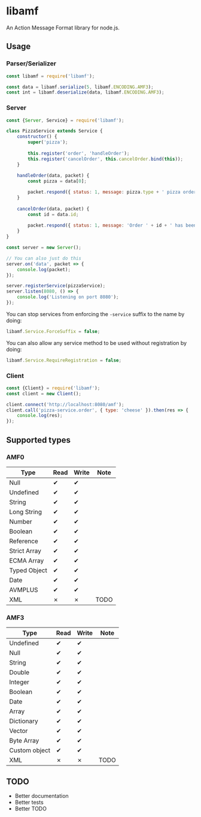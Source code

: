 # libamf
An Action Message Format library for node.js.

## Usage
### Parser/Serializer
```javascript
const libamf = require('libamf');

const data = libamf.serialize(5, libamf.ENCODING.AMF3);
const int = libamf.deserialize(data, libamf.ENCODING.AMF3);
```
### Server
```javascript
const {Server, Service} = require('libamf');

class PizzaService extends Service {
	constructor() {
		super('pizza');
		
		this.register('order', 'handleOrder');
		this.register('cancelOrder', this.cancelOrder.bind(this));
	}
	
	handleOrder(data, packet) {
        const pizza = data[0];

		packet.respond({ status: 1, message: pizza.type + ' pizza ordered!'});
	}
	
	cancelOrder(data, packet) {
		const id = data.id;
		
		packet.respond({ status: 1, message: 'Order ' + id + ' has been cancelled successfully.'});
	}
}

const server = new Server();

// You can also just do this
server.on('data', packet => {
    console.log(packet);
});

server.registerService(pizzaService);
server.listen(8080, () => {
	console.log('Listening on port 8080');
});
```
You can stop services from enforcing the `-service` suffix to the name by doing:
```javascript
libamf.Service.ForceSuffix = false;
```
You can also allow any service method to be used without registration by doing:
```javascript
libamf.Service.RequireRegistration = false;
```
### Client
```javascript
const {Client} = require('libamf');
const client = new Client();

client.connect('http://localhost:8080/amf');
client.call('pizza-service.order', { type: 'cheese' }).then(res => {
	console.log(res);
});
```

## Supported types
### AMF0
|Type|Read|Write|Note|
|--|--|--|--|
|Null|✔|✔|
|Undefined|✔|✔|
|String|✔|✔|
|Long String|✔|✔|
|Number|✔|✔|
|Boolean|✔|✔|
|Reference|✔|✔|
|Strict Array|✔|✔|
|ECMA Array|✔|✔|
|Typed Object|✔|✔|
|Date|✔|✔|
|AVMPLUS|✔|✔|
|XML|✗|✗|TODO|
### AMF3
|Type|Read|Write|Note|
|--|--|--|--|
|Undefined|✔|✔|
|Null|✔|✔|
|String|✔|✔|
|Double|✔|✔|
|Integer|✔|✔|
|Boolean|✔|✔|
|Date|✔|✔|
|Array|✔|✔|
|Dictionary|✔|✔|
|Vector|✔|✔|
|Byte Array|✔|✔|
|Custom object|✔|✔|
|XML|✗|✗|TODO|

## TODO
 - Better documentation
 - Better tests
 - Better TODO
